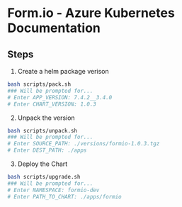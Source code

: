 # Form.io - Azure Kubernetes Documentation

## Steps
1. Create a helm package verison
```bash
bash scripts/pack.sh 
### Will be prompted for...
# Enter APP_VERSION: 7.4.2__3.4.0
# Enter CHART_VERSION: 1.0.3
```

2. Unpack the version
```bash
bash scripts/unpack.sh  
### Will be prompted for...
# Enter SOURCE_PATH: ./versions/formio-1.0.3.tgz
# Enter DEST_PATH: ./apps
```

3. Deploy the Chart
```bash
bash scripts/upgrade.sh 
### Will be prompted for...
# Enter NAMESPACE: formio-dev
# Enter PATH_TO_CHART: ./apps/formio
```